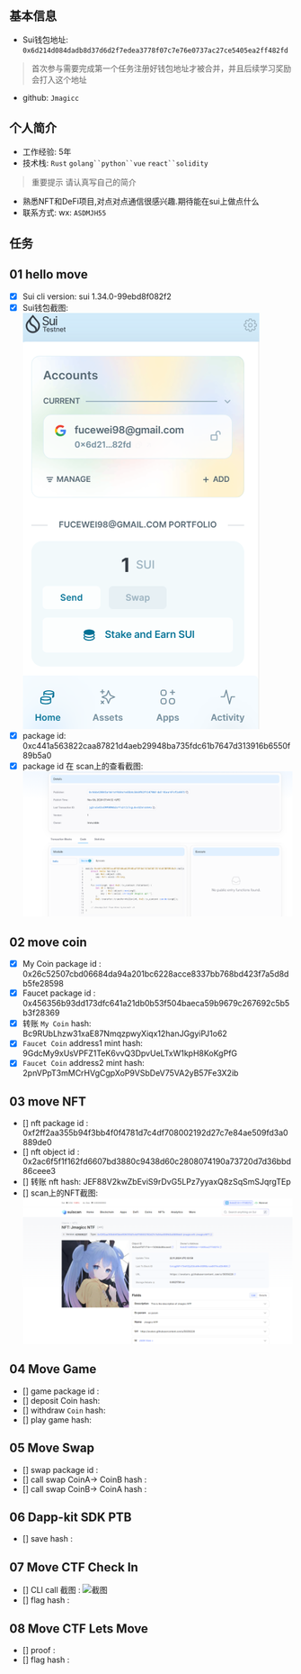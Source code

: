## 基本信息
- Sui钱包地址: `0x6d214d084dadb8d37d6d2f7edea3778f07c7e76e0737ac27ce5405ea2ff482fd`
> 首次参与需要完成第一个任务注册好钱包地址才被合并，并且后续学习奖励会打入这个地址
- github: `Jmagicc`

## 个人简介
- 工作经验: 5年
- 技术栈: `Rust` `golang``python``vue` `react``solidity`
> 重要提示 请认真写自己的简介
- 熟悉NFT和DeFi项目,对点对点通信很感兴趣.期待能在sui上做点什么
- 联系方式: wx: `ASDMJH55` 

## 任务

##   01 hello move  
- [x] Sui cli version: sui 1.34.0-99ebd8f082f2
- [x] Sui钱包截图: ![Sui钱包截图](./images/sui-wallet.png)
- [x] package id: 0xc441a563822caa87821d4aeb29948ba735fdc61b7647d313916b6550f89b5a0
- [x] package id 在 scan上的查看截图:![Scan截图](./images/package-id.png)

##   02 move coin  
- [x] My Coin package id : 0x26c52507cbd06684da94a201bc6228acce8337bb768bd423f7a5d8db5fe28598
- [x] Faucet package id :  0x456356b93dd173dfc641a21db0b53f504baeca59b9679c267692c5b5b3f28369
- [x] 转账 `My Coin` hash: Bc9RUbLhzw31xaE87NmqzpwyXiqx12hanJGgyiPJ1o62
- [x] `Faucet Coin` address1 mint hash: 9GdcMy9xUsVPFZ1TeK6vvQ3DpvUeLTxW1kpH8KoKgPfG
- [x] `Faucet Coin` address2 mint hash: 2pnVPpT3mMCrHVgCgpXoP9VSbDeV75VA2yB57Fe3X2ib

##   03 move NFT
- [] nft package id : 0xf2ff2aa355b94f3bb4f0f4781d7c4df708002192d27c7e84ae509fd3a0889de0
- [] nft object id :  0x2ac6f5f1f162fd6607bd3880c9438d60c2808074190a73720d7d36bbd86ceee3
- [] 转账 nft  hash: JEF88V2kwZbEviS9rDvG5LPz7yyaxQ8zSqSmSJqrgTEp
- [] scan上的NFT截图:![Scan截图](./images/jmagicc-nft.png)

##   04 Move Game
- [] game package id :
- [] deposit Coin hash:
- [] withdraw `Coin` hash:
- [] play game hash:

##   05 Move Swap
- [] swap package id :
- [] call swap CoinA-> CoinB  hash :
- [] call swap CoinB-> CoinA  hash :

##   06 Dapp-kit SDK PTB
- [] save hash :

##   07 Move CTF Check In
- [] CLI call 截图 : ![截图](./images/你的图片地址)
- [] flag hash :

##   08 Move CTF Lets Move
- [] proof : 
- [] flag hash :
